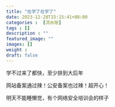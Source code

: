 ```yaml
---
title: "在学了在学了"
date: 2023-12-28T15:15:41+08:00
categories :  [流水账]
tags : []
description : ""
featured_image: ""
images: []
weight : 
draft: false
---
```


学不过来了都快，至少排到大后年

网站备案通过辣！公安备案也过辣！超开心！

明天不能睡懒觉，有个网络安全培训会的样子
<!--more-->
